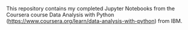 This repository contains my completed Jupyter Notebooks from the Coursera course Data Analysis with Python (https://www.coursera.org/learn/data-analysis-with-python) from IBM.
